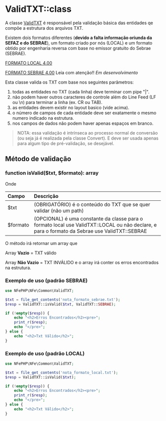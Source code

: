# ValidTXT::class

A classe [ValidTXT](../src/Common/ValidTXT.php) é responsável pela validação básica das entidades qe compõe a estrutura dos arquivos TXT.

Existem dois formatos diferentes (**devido a falta informação oriunda da SEFAZ e do SEBRAE**), um formato criado por nós (LOCAL) e um formato obtido por engenharia reversa com base no emissor gratuito do Sebrae (SEBRAE).

[FORMATO LOCAL 4.00](txtlayout400.md)

[FORMATO SEBRAE 4.00](txtlayout400_sebrae.md) Leia com atenção!! *Em desenvolvimento*

Esta classe valida os TXT com base nos seguintes parâmetros:

1. todas as entidades no TXT (cada linha) deve terminar com pipe "|".
2. não podem haver outros caracteres de controle além do Line Feed (LF ou \n) para terminar a linha (ex. CR ou TAB).
3. as entidades devem existir no layout basico (vide acima).
4. o número de campos de cada entidade deve ser exatamente o mesmo numero indicado na estrutura.
5. nos campos de dados não podem haver apenas espaços em branco.

> NOTA: essa validação é intrínseca ao processo normal de conversão (ou seja já é realizada pela classe Convert). E deve ser usada apenas para algum tipo de pré-validação, se desejável.

## Método de validação

### function isValid($txt, $formato): array

Onde

| Campo | Descrição |
| :---- | :---- |
| $txt  | (OBRIGATÓRIO) é o conteúdo do TXT que se quer validar (não um path)|
| $formato | (OPCIONAL) é uma constante da classe para o formato local use ValidTXT::LOCAL ou não declare, e para o formato da Sebrae use ValidTXT::SEBRAE|

O método irá retornar um array que 

Array **Vazio** = TXT válido 

Array **Não Vazio** = TXT INVÁLIDO e o array irá conter os erros encontrados na estrutura.

### Exemplo de uso (padrão SEBRAE)

```php
use NFePHP\NFe\Common\ValidTXT;

$txt = file_get_contents('nota_formato_sebrae.txt');
$resp = ValidTXT::isValid($txt, ValidTXT::SEBRAE);

if (!empty($resp)) {
    echo "<h2>Erros Encontrados</h2><pre>";
    print_r($resp);
    echo "</pre>";
} else {
    echo "<h2>Txt Válido</h2>";
}

```

### Exemplo de uso (padrão LOCAL)

```php
use NFePHP\NFe\Common\ValidTXT;

$txt = file_get_contents('nota_formato_local.txt');
$resp = ValidTXT::isValid($txt);

if (!empty($resp)) {
    echo "<h2>Erros Encontrados</h2><pre>";
    print_r($resp);
    echo "</pre>";
} else {
    echo "<h2>Txt Válido</h2>";
}

```